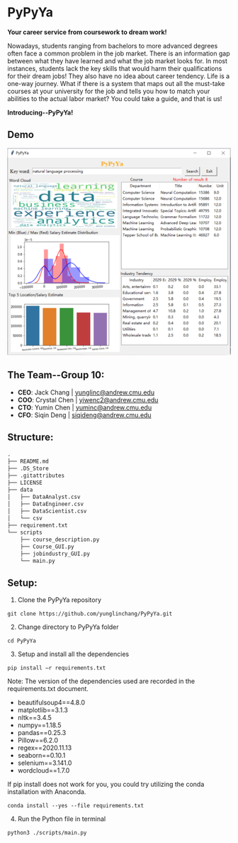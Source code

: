 # PyPyYa
**Your career service from coursework to dream work!**

Nowadays, students ranging from bachelors to more advanced degrees often face a common problem in the job market. There is an information gap between what they have learned and what the job market looks for. In most instances, students lack the key skills that would harm their qualifications for their dream jobs! They also have no idea about career tendency. Life is a one-way journey. What if there is a system that maps out all the must-take courses at your university for the job and tells you how to match your abilities to the actual labor market? You could take a guide, and that is us!

**Introducing--PyPyYa!**

## Demo
![alt text](https://github.com/yunglinchang/PyPyYa/blob/master/demo/demo.jpg?raw=true)

## The Team--Group 10:
* **CEO**: Jack Chang   |  yunglinc@andrew.cmu.edu
* **COO**: Crystal Chen |  yiwenc2@andrew.cmu.edu 
* **CTO**: Yumin Chen   |  yuminc@andrew.cmu.edu 
* **CFO**: Siqin Deng   |  siqideng@andrew.cmu.edu

## Structure:
```
.
├── README.md
├── .DS_Store
├── .gitattributes
├── LICENSE
├── data
│   ├── DataAnalyst.csv           
│   ├── DataEngineer.csv             
│   ├── DataScientist.csv            
│   └── csv
├── requirement.txt           
└── scripts
    ├── course_description.py
    ├── Course_GUI.py
    ├── jobindustry_GUI.py
    └── main.py
```


## Setup:
1. Clone the PyPyYa repository
```
git clone https://github.com/yunglinchang/PyPyYa.git
```
2. Change directory to PyPyYa folder
```
cd PyPyYa
```
3. Setup and install all the dependencies
```
pip install –r requirements.txt
```
Note: The version of the dependencies used are recorded in the requirements.txt document.
* beautifulsoup4==4.8.0
* matplotlib==3.1.3
* nltk==3.4.5
* numpy==1.18.5
* pandas==0.25.3
* Pillow==6.2.0
* regex==2020.11.13
* seaborn==0.10.1
* selenium==3.141.0
* wordcloud==1.7.0

If pip install does not work for you, you could try utilizing the conda installation with Anaconda.
```
conda install --yes --file requirements.txt
```
4. Run the Python file in terminal
```
python3 ./scripts/main.py
```